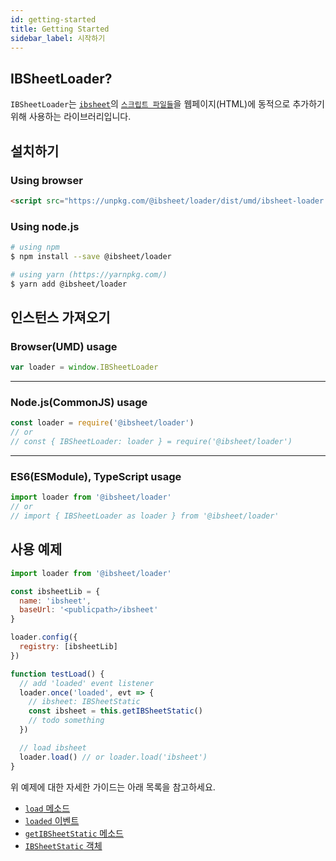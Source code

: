 ```yaml
---
id: getting-started
title: Getting Started
sidebar_label: 시작하기
---
```


<!-- import { HelpText } from '../shared' -->

## IBSheetLoader?

`IBSheetLoader`는 [`ibsheet`](https://www.ibsheet.com)의 [`스크립트 파일들`](https://docs.ibsheet.com/ibsheet/v8/manual/#docs/intro/files)을 웹페이지(HTML)에 동적으로 추가하기 위해 사용하는 라이브러리입니다.

## 설치하기

### Using browser

```html
<script src="https://unpkg.com/@ibsheet/loader/dist/umd/ibsheet-loader.min.js"></script>
```

### Using node.js

```bash
# using npm
$ npm install --save @ibsheet/loader

# using yarn (https://yarnpkg.com/)
$ yarn add @ibsheet/loader
```

## 인스턴스 가져오기

### Browser(UMD) usage

```js
var loader = window.IBSheetLoader
```

---
### Node.js(CommonJS) usage

```js
const loader = require('@ibsheet/loader')
// or
// const { IBSheetLoader: loader } = require('@ibsheet/loader')
```

---
### ES6(ESModule), TypeScript usage

```ts
import loader from '@ibsheet/loader'
// or
// import { IBSheetLoader as loader } from '@ibsheet/loader'
```


## 사용 예제

```js
import loader from '@ibsheet/loader'

const ibsheetLib = {
  name: 'ibsheet',
  baseUrl: '<publicpath>/ibsheet'
}

loader.config({
  registry: [ibsheetLib]
})

function testLoad() {
  // add 'loaded' event listener
  loader.once('loaded', evt => {
    // ibsheet: IBSheetStatic
    const ibsheet = this.getIBSheetStatic()
    // todo something
  })

  // load ibsheet
  loader.load() // or loader.load('ibsheet')
}
```

위 예제에 대한 자세한 가이드는 아래 목록을 참고하세요.

* [`load` 메소드](/loader-manual/docs/adv/load)
* [`loaded` 이벤트](/loader-manual/docs/adv/events#loaded)
* [`getIBSheetStatic` 메소드](/loader-manual/docs/ibsheet/create-sheet#getibsheetstatic)
* [`IBSheetStatic` 객체](https://docs.ibsheet.com/ibsheet/v8/manual/#docs/static/static)

